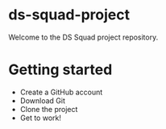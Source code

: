 # ds-squad-project

Welcome to the DS Squad project repository. 

# Getting started

- Create a GitHub account
- Download Git
- Clone the project
- Get to work!
